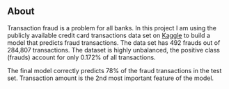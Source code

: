 ## About

Transaction fraud is a problem for all banks. In this project I am using the publicly available credit card transactions data set on [Kaggle](https://www.kaggle.com/mlg-ulb/creditcardfraud) to build a model that predicts fraud transactions. The data set has 492 frauds out of 284,807 transactions. The dataset is highly unbalanced, the positive class (frauds) account for only 0.172% of all transactions. 

The final model correctly predicts 78% of the fraud transactions in the test set. Transaction amount is the 2nd most important feature of the model. 
